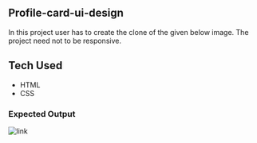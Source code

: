 ## Profile-card-ui-design

In this project user has to create the clone of the given below image. The project need not to be responsive.

## Tech Used

- HTML
- CSS

### Expected Output
![link](https://www.youtube.com/watch?v=jQ8dZwTw8wQ)
